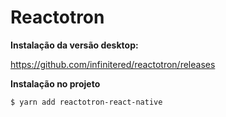 # Reactotron

**Instalação da versão desktop:**

https://github.com/infinitered/reactotron/releases

**Instalação no projeto**

`$ yarn add reactotron-react-native`